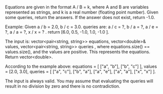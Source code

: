 
Equations are given in the format A / B = k, where  A and B are variables represented as strings, and k is a real number (floating point number). Given some queries, return the answers. If the answer does not exist, return -1.0.

Example:
Given  a / b = 2.0, b / c = 3.0. queries are:  a / c = ?,  b / a = ?, a / e = ?,  a / a = ?, x / x = ? . return  [6.0, 0.5, -1.0, 1.0, -1.0 ].


The input is:  vector&lt;pair&lt;string, string&gt;&gt; equations, vector&lt;double&gt;&amp; values, vector&lt;pair&lt;string, string&gt;&gt; queries , where equations.size() == values.size(), and the values are positive. This represents the equations. Return  vector&lt;double&gt;.


According to the example above:
equations = [ ["a", "b"], ["b", "c"] ],
values = [2.0, 3.0],
queries = [ ["a", "c"], ["b", "a"], ["a", "e"], ["a", "a"], ["x", "x"] ]. 



The input is always valid. You may assume that evaluating the queries will result in no division by zero and there is no contradiction.
